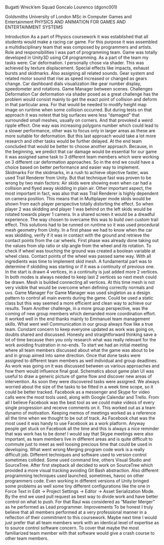 Bugatti Wreck’em Squad
Goncalo Lourenco (dgonc001)

Goldsmiths University of London
MSc in Computer Games and Entertainment
PHYSICS AND ANIMATION FOR GAMES AND ENTERTAINMENT SYSTEMS

Introduction
As a part of Physics coursework it was established that all students would make a racing car game. For this purpose it was assembled a multidisciplinary team that was composed by programmers and artists.  
Role and responsibilities
I was part of programming team. Game was totally developed in Unity3D using C# programming.
As a part of the team my tasks were:
Car deformation. I personally chose  via shader. This was achieved by texture displacement.
Special effects like impacts, exhaust bursts and skidmarks. Also assigning all related sounds.
Gear system and related motor sound that rise as speed increased or changed as gears change.
Car dashboard dials visualization like gear number display, speedometer and rotations.
Game Manager between scenes.
Challenges
Deformation
Car deformation via shader posed as a great challenge has the problem would consist mainly to get the exact point of collision and deform in that particular area. For that would be needed to modify height map image on runtime when some collision occurred. But during tests on that approach it was notest that big surfaces were less “damaged” that surrounded small meshes, usually on corners. And that provoked a weird ripple effect. One way was increasing polygons number which could lead to a slower performance, other was to focus only in larger areas as these are more suitable for deformation. But this last approach would take a lot more research and other tasks would be further delayed. At the end team concluded that would be better to choose another approach. Because,  in the beginning, we predict that car damage would be essential for our game it was assigned same task  to 3 different team members which were working on 3 different car deformation approaches. So in the end we could have a choice based on better performance and easier way to implement.
Skidmarks
For the skidmarks, in a rush to achieve objective faster, was used Trail Renderer from Unity.
But that technique fast was proven to be wrong by two main factors:
Air skids were showing even when car had a collision and flyed away skidding in plain air. 
Other important aspect, the most important in fact, was also that was Trail Renderer is highly dependent on camera position. This means that in Multiplayer mode skids would be shown from each player perspective totally distorting the effect. So when player 2 was skidding and player 1 was behind on the left skids would be rotated towards player 1 camera. In a shared screen it would be a dreadful experience.
The way chosen to overcame this was to build own custom trail effect.
This solutions had to be runned on runtime so it was used procedural mesh geometry from Unity. In a first phase we had to know when the car was skidding, verify if it was in contact with the ground and retrieve the contact points from the car wheels. First phase was already done taking out the values from slip ratio or slip angle from the wheel and its rotation. To check if wheel was touching the ground was created a boolean variable at wheel class. Contact points of the wheel was passed same way. With all ingredients was time to implement skid mesh. A fundamental part was to determine if skidding was starting or if it was a continuity of previous one. In the start is drawn 4 vertices, in a continuity is just added more 2 vertices. In both modes is always needed to keep last 2 vertices so next mesh could be drawn. Mesh is builded connecting all vertices. At this time mesh is not very visible that would be overcome when defining correctly normals and uvs.
Game Manager
For Game Manager was used singleton as a design pattern to control all main events during the game. Could be used a static class but this way seemed a more efficient and clean way to achieve our results.
Team
Another challenge, in a more group perspective, was the coming of new group members which demanded more coordination effort. It worked well in the end thanks mainly to Emmanuel team management skills.
What went well
Communication in our group always flow like a true team. Constant concern to keep everyone updated as work was going on, doubts shared and discussed. Honesty and straightforward thinking save a lot of time because then you only research what was really relevant for the work avoiding frustration in no-ends.
To start we had an initial meeting where all team members discussed about what the game was about to be and in group aimed into same direction. Once that done tasks were assigned to different team members as well individual and group deadlines. As work was going on it was discussed between us various approaches and how them would influence final goal. Schematics about game plan UI was useful to draw a generic picture of game flow and discover new areas of intervention. As soon they were discovered tasks were assigned. We always worried about the size of the tasks to be fitted in a week time scope, so it could be better tracked.
Facebook as a messenger and Skype for video calls were the most tools used, along with Google Calendar and Trello.
From all I believe Facebook was the best tool as we could make videos of every single progression and receive comments on it. This worked out as a team dynamo of motivation. Keeping memos of meetings worked as a reference all the time when we thought to be out of track. As Facebook chat was the most used it was handy to use Facebook as a work platform. Anyway people get stuck on Facebook all the time and this is always a nice reminder that was work has to be done! I would say that Skype meetings were also important, as team members live in different areas and is quite difficult to commute just to meet as well loosing precious time that could be used in developing.
What went wrong
Merging program code work is a really difficult job.
Different techniques and software used to version control sometimes collided. Some used command line, others Visual Studio and SourceTree. After first stepback all decided to work on SourceTree which provided a more visual tracking avoiding Git Bash abstraction.
Also different programming techniques used launched, sometimes, havoc on other programmers code. Even working in different versions of Unity bringed some problems as well some tiny different configurations like the one in Force Text in Edit → Project Settings → Editor → Asset Serialization Mode. 
By the end we used pull request as best way to divide work and have better control on what to push. For that Raul was considered as “Master Merger” as he performed as Lead programmer.
Improvements
To be honest I truly believe that all members performed at a very professional manner in a reflection of their commitment to this coursework.
Maybe next time I would just prefer that all team members work with an identical level of expertise as to source control software concern. To cover that maybe the most familiarized team member with that software would give a crash course to other team members.
